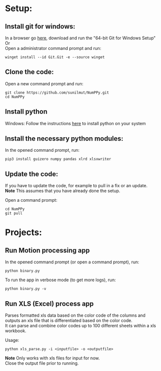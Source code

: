 # Setup:
## Install git for windows:
In a browser go [here](https://git-scm.com/download/win), download and
run the "64-bit Git for Windows Setup"<br/>
Or<br/>
Open a administrator command prompt and run:

```
winget install --id Git.Git -e --source winget
```

## Clone the code:
Open a new command prompt and run:

```
git clone https://github.com/sunilmut/NumPPy.git
cd NumPPy
```

## Install python
Windows:
Follow the instructions [here](https://docs.microsoft.com/en-us/windows/python/scripting) to install python
on your system

## Install the necessary python modules:
In the opened command prompt, run:

```
pip3 install guizero numpy pandas xlrd xlsxwriter
```

## Update the code:
If you have to update the code, for example to pull in a fix or an update.<br/>
**Note**
This assumes that you have already done the setup.<br/>

Open a command prompt:
```
cd NumPPy
git pull
```

# Projects:
## Run Motion processing app
In the opened command prompt (or open a command prompt), run:
```
python binary.py
```

To run the app in verbose mode (to get more logs), run:
```
python binary.py -v
```

## Run XLS (Excel) process app
Parses formatted xls data based on the color code of the columns
and outputs an xls file that is differentiated based on the color code.<br/>
It can parse and combine color codes up to 100 different sheets
within a xls workbook.

Usage:
```
python xls_parse.py -i <inputfile> -o <outputfile>
```

**Note**
Only works with xls files for input for now.<br/>
Close the output file prior to running.
